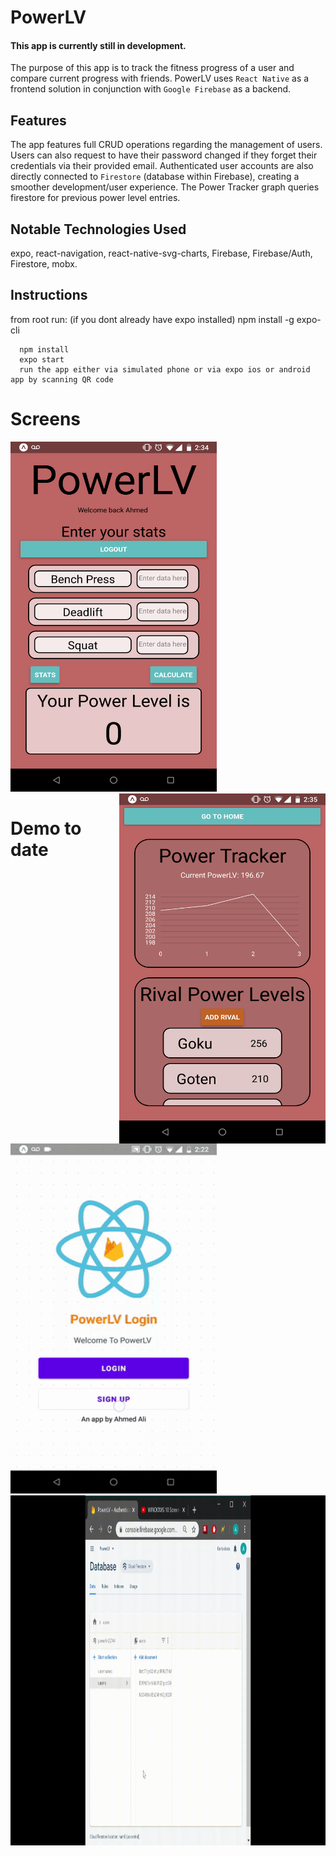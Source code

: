 # PowerLV
#### This app is currently still in development.

The purpose of this app is to track the fitness progress of a user and compare current progress with friends.
PowerLV uses `React Native` as a frontend solution in conjunction with `Google Firebase` as a backend. 

## Features
The app features full CRUD operations regarding the management of users. Users can also request to have 
their password changed if they forget their credentials via their provided email. Authenticated user accounts are also directly
connected to `Firestore` (database within Firebase), creating a smoother development/user experience. The Power Tracker graph
queries firestore for previous power level entries.

## Notable Technologies Used 
expo, react-navigation, react-native-svg-charts, Firebase, Firebase/Auth, Firestore,  mobx.
## Instructions
from root run:
(if you dont already have expo installed)
npm install -g expo-cli
```
  npm install
  expo start
  run the app either via simulated phone or via expo ios or android app by scanning QR code
```
# Screens
<div>
<img  src="./designs/homeScreen.png" height=560 width=330 />
<img align="right" src="./designs/statScreen.png" height=560 width=330/>
</div>  





# Demo to date

<img src="./designs/PowerLV-demo.gif" height=560 width=330/>
<img src="./designs/Firebase.gif" height=560 width=1000/>
